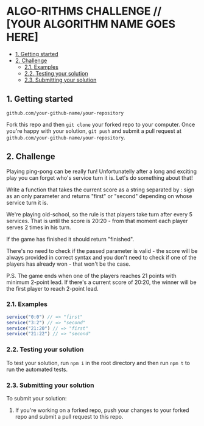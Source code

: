 # ALGO-RITHMS CHALLENGE // [YOUR ALGORITHM NAME GOES HERE]

- [1. Getting started](#1-getting-started)
- [2. Challenge](#2-challenge)
  - [2.1. Examples](#21-examples)
  - [2.2. Testing your solution](#22-testing-your-solution)
  - [2.3. Submitting your solution](#23-submitting-your-solution)

## 1. Getting started
  `github.com/your-github-name/your-repository`

Fork this repo and then `git clone` your forked repo to your computer.
Once you're happy with your solution, `git push` and submit a pull request at
`github.com/your-github-name/your-repository`.

## 2. Challenge

Playing ping-pong can be really fun! Unfortunatelly after a long and exciting play you can forget who's service turn it is. Let's do something about that!

Write a function that takes the current score as a string separated by : sign as an only parameter and returns "first" or "second" depending on whose service turn it is.

We're playing old-school, so the rule is that players take turn after every 5 services. That is until the score is 20:20 - from that moment each player serves 2 times in his turn.

If the game has finished it should return "finished".

There's no need to check if the passed parameter is valid - the score will be always provided in correct syntax and you don't need to check if one of the players has already won - that won't be the case.

P.S. The game ends when one of the players reaches 21 points with minimum 2-point lead. If there's a current score of 20:20, the winner will be the first player to reach 2-point lead.


### 2.1. Examples

```js
service("0:0") // => "first"
service("3:2") // => "second"
service("21:20") // => "first"
service("21:22") // => "second"
```

### 2.2. Testing your solution
To test your solution, run `npm i` in the root directory
and then run `npm t` to run the automated tests.

### 2.3. Submitting your solution

To submit your solution:

1. If you're working on a forked repo, push your changes to your forked repo and submit a pull request to this repo.
